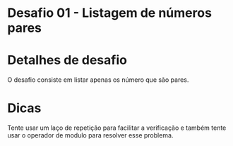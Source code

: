 # Desafio 01 - Listagem de números pares

# Detalhes de desafio
O desafio consiste em listar apenas os número que são pares.

# Dicas
Tente usar um laço de repetição para facilitar a verificação e também tente usar o operador de modulo para resolver esse problema.

